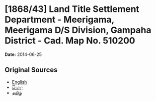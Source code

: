 # [1868/43] Land Title Settlement Department - Meerigama, Meerigama D/S Division, Gampaha District - Cad. Map No. 510200

**Date:** 2014-06-25

## Original Sources

- [English](https://documents.gov.lk/view/extra-gazettes/2014/6/1868-43_E.pdf)
- [සිංහල](https://documents.gov.lk/view/extra-gazettes/2014/6/1868-43_S.pdf)
- [தமிழ்](https://documents.gov.lk/view/extra-gazettes/2014/6/1868-43_T.pdf)
